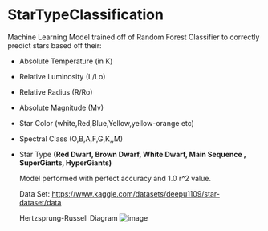 # StarTypeClassification

Machine Learning Model trained off of Random Forest Classifier to correctly predict stars based off their:
- Absolute Temperature (in K)
- Relative Luminosity (L/Lo)
- Relative Radius (R/Ro)
- Absolute Magnitude (Mv)
- Star Color (white,Red,Blue,Yellow,yellow-orange etc)
- Spectral Class (O,B,A,F,G,K,,M)
- Star Type **(Red Dwarf, Brown Dwarf, White Dwarf, Main Sequence , SuperGiants, HyperGiants)**

  Model performed with perfect accuracy and 1.0 r^2 value.

  Data Set: https://www.kaggle.com/datasets/deepu1109/star-dataset/data

  Hertzsprung-Russell Diagram
  ![image](https://github.com/user-attachments/assets/2abbcee0-f788-4207-b973-bb2164b9b4fd)
